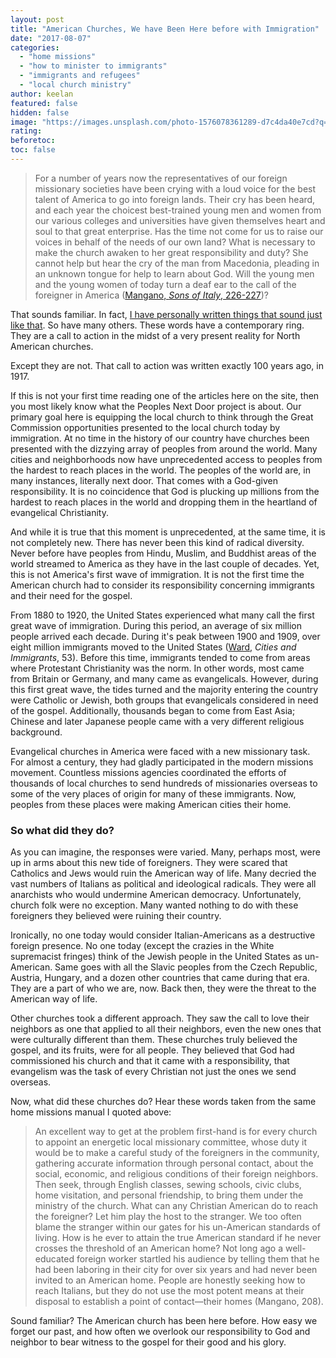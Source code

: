 ```yaml
---
layout: post
title: "American Churches, We have Been Here before with Immigration"
date: "2017-08-07"
categories: 
  - "home missions"
  - "how to minister to immigrants"
  - "immigrants and refugees"
  - "local church ministry"
author: keelan
featured: false
hidden: false
image: "https://images.unsplash.com/photo-1576078361289-d7c4da40e7cd?q=80&w=2070&auto=format&fit=crop&ixlib=rb-4.0.3&ixid=M3wxMjA3fDB8MHxwaG90by1wYWdlfHx8fGVufDB8fHx8fA%3D%3D"
rating:
beforetoc:
toc: false
---
```


> For a number of years now the representatives of our foreign missionary societies have been crying with a loud voice for the best talent of America to go into foreign lands. Their cry has been heard, and each year the choicest best-trained young men and women from our various colleges and universities have given themselves heart and soul to that great enterprise. Has the time not come for us to raise our voices in behalf of the needs of our own land? What is necessary to make the church awaken to her great responsibility and duty? She cannot help but hear the cry of the man from Macedonia, pleading in an unknown tongue for help to learn about God. Will the young men and the young women of today turn a deaf ear to the call of the foreigner in America ([Mangano, _Sons of Italy_, 226-227](https://books.google.com/books/about/Sons_of_Italy.html?id=NA8dAAAAMAAJ))?

That sounds familiar. In fact, [I have personally written things that sound just like that](http://blog.keelancook.com/about-pnd). So have many others. These words have a contemporary ring. They are a call to action in the midst of a very present reality for North American churches.

Except they are not. That call to action was written exactly 100 years ago, in 1917.

If this is not your first time reading one of the articles here on the site, then you most likely know what the Peoples Next Door project is about. Our primary goal here is equipping the local church to think through the Great Commission opportunities presented to the local church today by immigration. At no time in the history of our country have churches been presented with the dizzying array of peoples from around the world. Many cities and neighborhoods now have unprecedented access to peoples from the hardest to reach places in the world. The peoples of the world are, in many instances, literally next door. That comes with a God-given responsibility. It is no coincidence that God is plucking up millions from the hardest to reach places in the world and dropping them in the heartland of evangelical Christianity.

And while it is true that this moment is unprecedented, at the same time, it is not completely new. There has never been this kind of radical diversity. Never before have peoples from Hindu, Muslim, and Buddhist areas of the world streamed to America as they have in the last couple of decades. Yet, this is not America's first wave of immigration. It is not the first time the American church had to consider its responsibility concerning immigrants and their need for the gospel.

From 1880 to 1920, the United States experienced what many call the first great wave of immigration. During this period, an average of six million people arrived each decade. During it's peak between 1900 and 1909, over eight million immigrants moved to the United States ([Ward,](https://www.amazon.com/Cities-Immigrants-Geography-Nineteenth-Century-America/dp/0195012844) _Cities and Immigrants_, 53). Before this time, immigrants tended to come from areas where Protestant Christianity was the norm. In other words, most came from Britain or Germany, and many came as evangelicals. However, during this first great wave, the tides turned and the majority entering the country were Catholic or Jewish, both groups that evangelicals considered in need of the gospel. Additionally, thousands began to come from East Asia; Chinese and later Japanese people came with a very different religious background.

Evangelical churches in America were faced with a new missionary task. For almost a century, they had gladly participated in the modern missions movement. Countless missions agencies coordinated the efforts of thousands of local churches to send hundreds of missionaries overseas to some of the very places of origin for many of these immigrants. Now, peoples from these places were making American cities their home.

### So what did they do?

As you can imagine, the responses were varied. Many, perhaps most, were up in arms about this new tide of foreigners. They were scared that Catholics and Jews would ruin the American way of life. Many decried the vast numbers of Italians as political and ideological radicals. They were all anarchists who would undermine American democracy. Unfortunately, church folk were no exception. Many wanted nothing to do with these foreigners they believed were ruining their country.

Ironically, no one today would consider Italian-Americans as a destructive foreign presence. No one today (except the crazies in the White supremacist fringes) think of the Jewish people in the United States as un-American. Same goes with all the Slavic peoples from the Czech Republic, Austria, Hungary, and a dozen other countries that came during that era. They are a part of who we are, now. Back then, they were the threat to the American way of life.

Other churches took a different approach. They saw the call to love their neighbors as one that applied to all their neighbors, even the new ones that were culturally different than them. These churches truly believed the gospel, and its fruits, were for all people. They believed that God had commissioned his church and that it came with a responsibility, that evangelism was the task of every Christian not just the ones we send overseas.

Now, what did these churches do? Hear these words taken from the same home missions manual I quoted above:

> An excellent way to get at the problem first-hand is for every church to appoint an energetic local missionary committee, whose duty it would be to make a careful study of the foreigners in the community, gathering accurate information through personal contact, about the social, economic, and religious conditions of their foreign neighbors. Then seek, through English classes, sewing schools, civic clubs, home visitation, and personal friendship, to bring them under the ministry of the church. What can any Christian American do to reach the foreigner? Let him play the host to the stranger. We too often blame the stranger within our gates for his un-American standards of living. How is he ever to attain the true American standard if he never crosses the threshold of an American home? Not long ago a well-educated foreign worker startled his audience by telling them that he had been laboring in their city for over six years and had never been invited to an American home. People are honestly seeking how to reach Italians, but they do not use the most potent means at their disposal to establish a point of contact—their homes (Mangano, 208).

Sound familiar? The American church has been here before. How easy we forget our past, and how often we overlook our responsibility to God and neighbor to bear witness to the gospel for their good and his glory.
